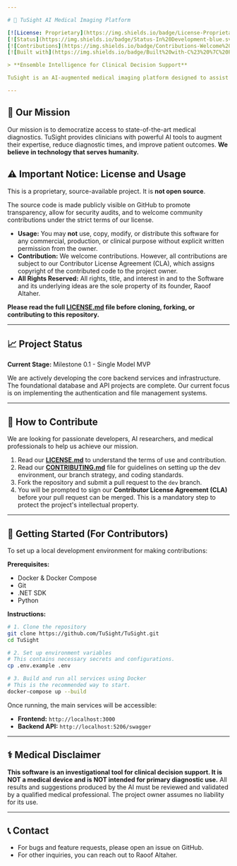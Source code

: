 ```yaml
---

# 🧠 TuSight AI Medical Imaging Platform

[![License: Proprietary](https://img.shields.io/badge/License-Proprietary-red.svg)](LICENSE.md)
[![Status](https://img.shields.io/badge/Status-In%20Development-blue.svg)](https://github.com/Raoof-Altaher/TuSight/pulse)
[![Contributions](https://img.shields.io/badge/Contributions-Welcome%20(CLA%20Required)-brightgreen.svg)](CONTRIBUTING.md)
[![Built with](https://img.shields.io/badge/Built%20with-C%23%20%7C%20Python%20%7C%20Docker-lightgrey.svg)](#-technology-stack)

> **Ensemble Intelligence for Clinical Decision Support**

TuSight is an AI-augmented medical imaging platform designed to assist doctors in underserved communities with MRI tumor detection and segmentation.

---
```


## 🎯 Our Mission

Our mission is to democratize access to state-of-the-art medical diagnostics. TuSight provides clinicians with powerful AI tools to augment their expertise, reduce diagnostic times, and improve patient outcomes. **We believe in technology that serves humanity.**

## ⚠️ Important Notice: License and Usage

This is a proprietary, source-available project. It is **not open source**.

The source code is made publicly visible on GitHub to promote transparency, allow for security audits, and to welcome community contributions under the strict terms of our license.

*   **Usage:** You may **not** use, copy, modify, or distribute this software for any commercial, production, or clinical purpose without explicit written permission from the owner.
*   **Contribution:** We welcome contributions. However, all contributions are subject to our Contributor License Agreement (CLA), which assigns copyright of the contributed code to the project owner.
*   **All Rights Reserved:** All rights, title, and interest in and to the Software and its underlying ideas are the sole property of its founder, Raoof Altaher.

**Please read the full [LICENSE.md](LICENSE.md) file before cloning, forking, or contributing to this repository.**

---

## 📈 Project Status

**Current Stage:** Milestone 0.1 - Single Model MVP

We are actively developing the core backend services and infrastructure. The foundational database and API projects are complete. Our current focus is on implementing the authentication and file management systems.

---

## 🤝 How to Contribute

We are looking for passionate developers, AI researchers, and medical professionals to help us achieve our mission.

1.  Read our **[LICENSE.md](LICENSE.md)** to understand the terms of use and contribution.
2.  Read our **[CONTRIBUTING.md](CONTRIBUTING.md)** file for guidelines on setting up the dev environment, our branch strategy, and coding standards.
3.  Fork the repository and submit a pull request to the `dev` branch.
4.  You will be prompted to sign our **Contributor License Agreement (CLA)** before your pull request can be merged. This is a mandatory step to protect the project's intellectual property.

---

## 🚀 Getting Started (For Contributors)

To set up a local development environment for making contributions:

**Prerequisites:**
*   Docker & Docker Compose
*   Git
*   .NET SDK
*   Python

**Instructions:**

```bash
# 1. Clone the repository
git clone https://github.com/TuSight/TuSight.git
cd TuSight

# 2. Set up environment variables
# This contains necessary secrets and configurations.
cp .env.example .env

# 3. Build and run all services using Docker
# This is the recommended way to start.
docker-compose up --build
```
Once running, the main services will be accessible:
- **Frontend:** `http://localhost:3000`
- **Backend API:** `http://localhost:5206/swagger`

---

## ⚕️ Medical Disclaimer

**This software is an investigational tool for clinical decision support. It is NOT a medical device and is NOT intended for primary diagnostic use.** All results and suggestions produced by the AI must be reviewed and validated by a qualified medical professional. The project owner assumes no liability for its use.

---

## 📞 Contact

*   For bugs and feature requests, please open an issue on GitHub.
*   For other inquiries, you can reach out to Raoof Altaher.
